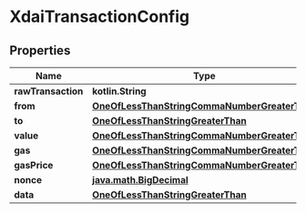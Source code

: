 
# XdaiTransactionConfig

## Properties
Name | Type | Description | Notes
------------ | ------------- | ------------- | -------------
**rawTransaction** | **kotlin.String** |  |  [optional]
**from** | [**OneOfLessThanStringCommaNumberGreaterThan**](OneOfLessThanStringCommaNumberGreaterThan.md) |  |  [optional]
**to** | [**OneOfLessThanStringGreaterThan**](OneOfLessThanStringGreaterThan.md) |  |  [optional]
**value** | [**OneOfLessThanStringCommaNumberGreaterThan**](OneOfLessThanStringCommaNumberGreaterThan.md) |  |  [optional]
**gas** | [**OneOfLessThanStringCommaNumberGreaterThan**](OneOfLessThanStringCommaNumberGreaterThan.md) |  |  [optional]
**gasPrice** | [**OneOfLessThanStringCommaNumberGreaterThan**](OneOfLessThanStringCommaNumberGreaterThan.md) |  |  [optional]
**nonce** | [**java.math.BigDecimal**](java.math.BigDecimal.md) |  |  [optional]
**data** | [**OneOfLessThanStringGreaterThan**](OneOfLessThanStringGreaterThan.md) |  |  [optional]



